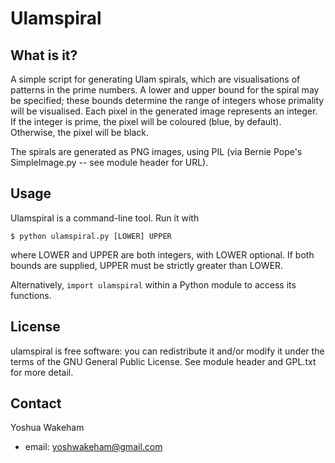# Ulamspiral

## What is it?

A simple script for generating Ulam spirals,
which are visualisations of patterns in the prime
numbers. A lower and upper bound for the spiral
may be specified; these bounds determine the
range of integers whose primality will be
visualised. Each pixel in the generated image
represents an integer. If the integer is prime,
the pixel will be coloured (blue, by default).
Otherwise, the pixel will be black.

The spirals are generated as PNG images,
using PIL (via Bernie Pope's SimpleImage.py
-- see module header for URL).

## Usage

Ulamspiral is a command-line tool. Run it with

    $ python ulamspiral.py [LOWER] UPPER

where LOWER and UPPER are both integers, with LOWER
optional. If both bounds are supplied, UPPER must be
strictly greater than LOWER.

Alternatively, `import ulamspiral` within a Python
module to access its functions.

## License

ulamspiral is free software: you can redistribute it
and/or modify it under the terms of the GNU General Public
License. See module header and GPL.txt for more detail.

## Contact

Yoshua Wakeham
* email: yoshwakeham@gmail.com

